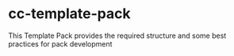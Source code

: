 # cc-template-pack
This Template Pack provides the required structure and some best practices for pack development
